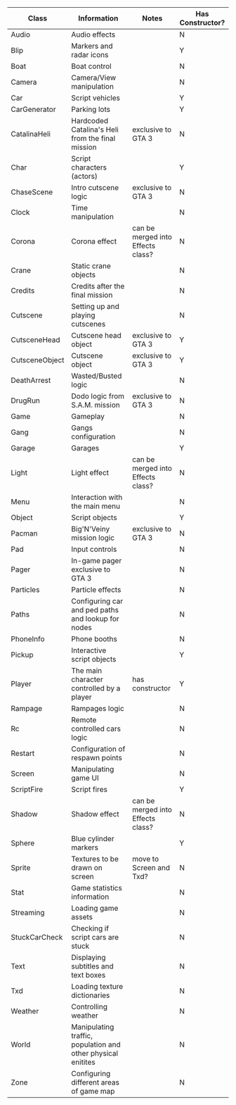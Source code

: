 | Class          | Information                                                  | Notes                             | Has Constructor? |
| -------------- | ------------------------------------------------------------ | --------------------------------- | ---------------- |
| Audio          | Audio effects                                                |                                   | N                |
| Blip           | Markers and radar icons                                      |                                   | Y                |
| Boat           | Boat control                                                 |                                   | N                |
| Camera         | Camera/View manipulation                                     |                                   | N                |
| Car            | Script vehicles                                              |                                   | Y                |
| CarGenerator   | Parking lots                                                 |                                   | Y                |
| CatalinaHeli   | Hardcoded Catalina's Heli from the final mission             | exclusive to GTA 3                | N                |
| Char           | Script characters (actors)                                   |                                   | Y                |
| ChaseScene     | Intro cutscene logic                                         | exclusive to GTA 3                | N                |
| Clock          | Time manipulation                                            |                                   | N                |
| Corona         | Corona effect                                                | can be merged into Effects class? | N                |
| Crane          | Static crane objects                                         |                                   | N                |
| Credits        | Credits after the final mission                              |                                   | N                |
| Cutscene       | Setting up and playing cutscenes                             |                                   | N                |
| CutsceneHead   | Cutscene head object                                         | exclusive to GTA 3                | Y                |
| CutsceneObject | Cutscene object                                              | exclusive to GTA 3                | Y                |
| DeathArrest    | Wasted/Busted logic                                          |                                   | N                |
| DrugRun        | Dodo logic from S.A.M. mission                               | exclusive to GTA 3                | N                |
| Game           | Gameplay                                                     |                                   | N                |
| Gang           | Gangs configuration                                          |                                   | N                |
| Garage         | Garages                                                      |                                   | Y                |
| Light          | Light effect                                                 | can be merged into Effects class? | N                |
| Menu           | Interaction with the main menu                               |                                   | N                |
| Object         | Script objects                                               |                                   | Y                |
| Pacman         | Big'N'Veiny mission logic                                    | exclusive to GTA 3                | N                |
| Pad            | Input controls                                               |                                   | N                |
| Pager          | In-game pager exclusive to GTA 3                             |                                   | N                |
| Particles      | Particle effects                                             |                                   | N                |
| Paths          | Configuring car and ped paths and lookup for nodes           |                                   | N                |
| PhoneInfo      | Phone booths                                                 |                                   | N                |
| Pickup         | Interactive script objects                                   |                                   | Y                |
| Player         | The main character controlled by a player                    | has constructor                   | Y                |
| Rampage        | Rampages logic                                               |                                   | N                |
| Rc             | Remote controlled cars logic                                 |                                   | N                |
| Restart        | Configuration of respawn points                              |                                   | N                |
| Screen         | Manipulating game UI                                         |                                   | N                |
| ScriptFire     | Script fires                                                 |                                   | Y                |
| Shadow         | Shadow effect                                                | can be merged into Effects class? | N                |
| Sphere         | Blue cylinder markers                                        |                                   | Y                |
| Sprite         | Textures to be drawn on screen                               | move to Screen and Txd?           | N                |
| Stat           | Game statistics information                                  |                                   | N                |
| Streaming      | Loading game assets                                          |                                   | N                |
| StuckCarCheck  | Checking if script cars are stuck                            |                                   | N                |
| Text           | Displaying subtitles and text boxes                          |                                   | N                |
| Txd            | Loading texture dictionaries                                 |                                   | N                |
| Weather        | Controlling weather                                          |                                   | N                |
| World          | Manipulating traffic, population and other physical enitites |                                   | N                |
| Zone           | Configuring different areas of game map                      |                                   | N                |
